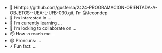 - 👋 Hihttps://github.com/gusfersa/2424-PROGRAMACION-ORIENTADA-A-OBJETOS--UEA-L-UFB-030.git, I’m @Jecondep
- 👀 I’m interested in ...
- 🌱 I’m currently learning ...
- 💞️ I’m looking to collaborate on ...
- 📫 How to reach me ...
- 😄 Pronouns: ...
- ⚡ Fun fact: ...

<!---
Jecondep/Jecondep is a ✨ special ✨ repository because its `README.md` (this file) appears on your GitHub profile.
You can click the Preview link to take a look at your changes.
--->

